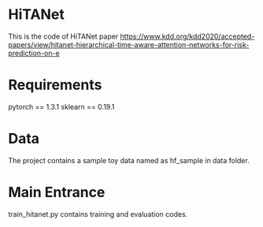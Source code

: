 # HiTANet
This is the code of HiTANet paper https://www.kdd.org/kdd2020/accepted-papers/view/hitanet-hierarchical-time-aware-attention-networks-for-risk-prediction-on-e

# Requirements
pytorch == 1.3.1
sklearn == 0.19.1

# Data
The project contains a sample toy data named as hf_sample in data folder.

# Main Entrance
train_hitanet.py
contains training and evaluation codes.
